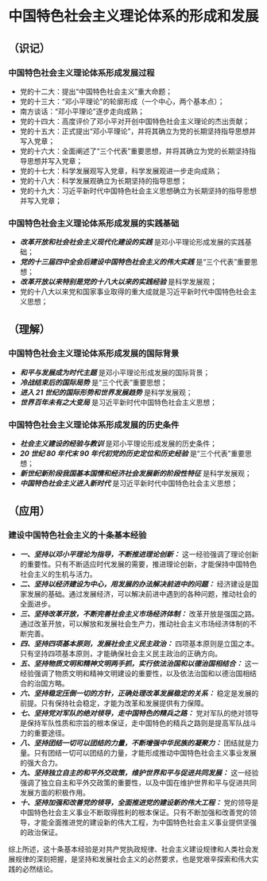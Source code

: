 # 中国特色社会主义理论体系的形成和发展

## （识记）

### 中国特色社会主义理论体系形成发展过程

- 党的十二大：提出“中国特色社会主义”重大命题；
- 党的十三大：“邓小平理论”的轮廓形成（一个中心，两个基本点）；
- 南方谈话：“邓小平理论”逐步走向成熟；
- 党的十四大：高度评价了邓小平对开创中国特色社会主义理论的杰出贡献；
- 党的十五大：正式提出“邓小平理论”，并将其确立为党的长期坚持指导思想并写入党章； 
- 党的十六大：全面阐述了“三个代表”重要思想，并将其确立为党的长期坚持指导思想并写入党章；
- 党的十七大：科学发展观写入党章，科学发展观进一步走向成熟；
- 党的十八大：科学发展观确立为长期坚持的指导思想；
- 党的十九大：习近平新时代中国特色社会主义思想确立为长期坚持的指导思想并写入党章；

### 中国特色社会主义理论体系形成发展的实践基础

- ***改革开放和社会社会主义现代化建设的实践*** 是邓小平理论形成发展的实践基础；
- ***党的十三届四中全会后建设中国特色社会主义的伟大实践*** 是“三个代表”重要思想；
- ***改革开放以来特别是党的十八大以来的实践经验*** 是科学发展观；
- 党的十八大以来党和国家事业取得的重大成就是习近平新时代中国特色社会主义思想；

## （理解）

### 中国特色社会主义理论体系形成发展的国际背景

- ***和平与发展成为时代主题*** 是邓小平理论形成发展的国际背景；
- ***冷战结束后的国际局势*** 是“三个代表”重要思想；
- ***进入 21 世纪的国际形势和世界发展趋势*** 是科学发展观；
- ***世界百年未有之大变局*** 是习近平新时代中国特色社会主义思想；

### 中国特色社会主义理论体系形成发展的历史条件

- ***社会主义建设的经验与教训*** 是邓小平理论形成发展的历史条件；
- ***20 世纪 80 年代末 90 年代初党的历史定位和历史经验*** 是“三个代表”重要思想；
- ***新世纪新阶段我国基本国情和经济社会发展新的阶段性特征*** 是科学发展观；
- ***中国特色社会主义进入新时代*** 是习近平新时代中国特色社会主义思想；

## （应用）

### 建设中国特色社会主义的十条基本经验

- ***一、坚持以邓小平理论为指导，不断推进理论创新：*** 这一经验强调了理论创新的重要性。只有不断适应时代发展的需要，推进理论创新，才能保持中国特色社会主义的生机与活力。
- ***二、坚持以经济建设为中心，用发展的办法解决前进中的问题：*** 经济建设是国家发展的基础。通过发展经济，可以解决前进中遇到的各种问题，推动社会的全面进步。
- ***三、坚持改革开放，不断完善社会主义市场经济体制：*** 改革开放是强国之路。通过改革开放，可以解放和发展社会生产力，推动社会主义市场经济体制的不断完善。
- ***四、坚持四项基本原则，发展社会主义民主政治：*** 四项基本原则是立国之本。只有坚持四项基本原则，才能确保社会主义民主政治的正确方向。
- ***五、坚持物质文明和精神文明两手抓，实行依法治国和以德治国相结合：*** 这一经验强调了物质文明和精神文明建设的重要性，以及依法治国和以德治国相结合的治国方略。
- ***六、坚持稳定压倒一切的方针，正确处理改革发展稳定的关系：*** 稳定是发展的前提。只有保持社会稳定，才能为改革和发展提供有力保障。
- ***七、坚持党对军队的绝对领导，走中国特色的精兵之路：*** 党对军队的绝对领导是保持军队性质和宗旨的根本保证，走中国特色的精兵之路则是提高军队战斗力的重要途径。
- ***八、坚持团结一切可以团结的力量，不断增强中华民族的凝聚力：*** 团结就是力量。只有团结一切可以团结的力量，才能形成推动中国特色社会主义事业发展的强大合力。
- ***九、坚持独立自主的和平外交政策，维护世界和平与促进共同发展：*** 这一经验强调了独立自主和平外交政策的重要性，以及中国在维护世界和平与促进共同发展方面的积极作用。
- ***十、坚持加强和改善党的领导，全面推进党的建设新的伟大工程：*** 党的领导是中国特色社会主义事业不断取得胜利的根本保证。只有不断加强和改善党的领导，才能全面推进党的建设新的伟大工程，为中国特色社会主义事业提供坚强的政治保证。

综上所述，这十条基本经验是对共产党执政规律、社会主义建设规律和人类社会发展规律的深刻把握，是坚持和发展社会主义的必然要求，也是党艰辛探索和伟大实践的必然结论。

